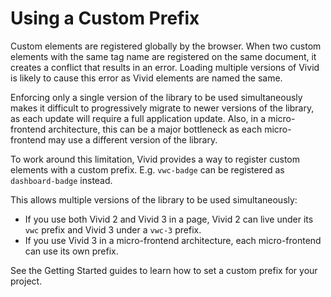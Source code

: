 # Using a Custom Prefix

Custom elements are registered globally by the browser. When two custom elements with the same tag name are registered on the same document, it creates a conflict that results in an error. Loading multiple versions of Vivid is likely to cause this error as Vivid elements are named the same.

Enforcing only a single version of the library to be used simultaneously makes it difficult to progressively migrate to newer versions of the library, as each update will require a full application update.
Also, in a micro-frontend architecture, this can be a major bottleneck as each micro-frontend may use a different version of the library.

To work around this limitation, Vivid provides a way to register custom elements with a custom prefix. E.g. `vwc-badge` can be registered as `dashboard-badge` instead.

This allows multiple versions of the library to be used simultaneously:
* If you use both Vivid 2 and Vivid 3 in a page, Vivid 2 can live under its `vwc` prefix and Vivid 3 under a `vwc-3` prefix.
* If you use Vivid 3 in a micro-frontend architecture, each micro-frontend can use its own prefix.

See the Getting Started guides to learn how to set a custom prefix for your project.
